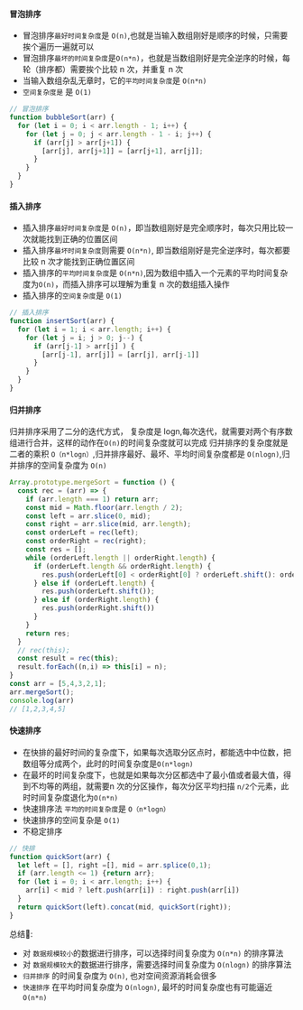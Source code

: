 #### 冒泡排序

* 冒泡排序`最好时间复杂度`是 `O(n)`,也就是当输入数组刚好是顺序的时候，只需要挨个遍历一遍就可以
* 冒泡排序`最坏的时间复杂度`是`O(n*n)`，也就是当数组刚好是完全逆序的时候，每轮（排序都）需要挨个比较 n 次，并重复 n 次
* 当输入数组杂乱无章时，它的`平均时间复杂度`是 `O(n*n)`
* `空间复杂度是` 是 `O(1)`
```js
// 冒泡排序
function bubbleSort(arr) {
  for (let i = 0; i < arr.length - 1; i++) {
    for (let j = 0; j < arr.length - 1 - i; j++) {
      if (arr[j] > arr[j+1]) {
        [arr[j], arr[j+1]] = [arr[j+1], arr[j]];
      }
    }
  }
}
```
#### 插入排序

* 插入排序`最好时间复杂度`是 `O(n)`，即当数组刚好是完全顺序时，每次只用比较一次就能找到正确的位置区间
* 插入排序`最坏时间复杂度`则需要 `O(n*n)`, 即当数组刚好是完全逆序时，每次都要比较 n 次才能找到正确位置区间
* 插入排序的`平均时间复杂度`是 `O(n*n)`,因为数组中插入一个元素的平均时间复杂度为`O(n)`，而插入排序可以理解为重复 n 次的数组插入操作
* 插入排序的`空间复杂度`是 `O(1)`

```js
// 插入排序
function insertSort(arr) {
  for (let i = 1; i < arr.length; i++) {
    for (let j = i; j > 0; j--) {
      if (arr[j-1] > arr[j] ) {
        [arr[j-1], arr[j]] = [arr[j], arr[j-1]]
      }
    }
  }
}
```
#### 归并排序

归并排序采用了二分的迭代方式， 复杂度是 logn,每次迭代，就需要对两个有序数组进行合并，这样的动作在`O(n)`的时间复杂度就可以完成
归并排序的复杂度就是二者的乘积 `O（n*logn）`,归并排序最好、最坏、平均时间复杂度都是 `O(nlogn)`,归并排序的空间复杂度为 `O(n)`

```js
Array.prototype.mergeSort = function () {
  const rec = (arr) => {
    if (arr.length === 1) return arr;
    const mid = Math.floor(arr.length / 2);
    const left = arr.slice(0, mid);
    const right = arr.slice(mid, arr.length);
    const orderLeft = rec(left);
    const orderRight = rec(right);
    const res = [];
    while (orderLeft.length || orderRight.length) {
      if (orderLeft.length && orderRight.length) {
        res.push(orderLeft[0] < orderRight[0] ? orderLeft.shift(): orderRight.shift())
      } else if (orderLeft.length) {
        res.push(orderLeft.shift());
      } else if (orderRight.length) {
        res.push(orderRight.shift())
      }
    }
    return res;
  }
  // rec(this);
  const result = rec(this);
  result.forEach((n,i) => this[i] = n);
}
const arr = [5,4,3,2,1];
arr.mergeSort();
console.log(arr)
// [1,2,3,4,5]
```

#### 快速排序

* 在快排的最好时间的复杂度下，如果每次选取分区点时，都能选中中位数，把数组等分成两个，此时的时间复杂度是`O(n*logn)`
* 在最坏的时间复杂度下，也就是如果每次分区都选中了最小值或者最大值，得到不均等的两组，就需要n 次的分区操作，每次分区平均扫描 `n/2`个元素，此时时间复杂度退化为`O(n*n)`
* 快速排序法 `平均的时间复杂度`是 `O（n*logn）`
* 快速排序的空间复杂是 `O(1)`
* 不稳定排序

```js
// 快排
function quickSort(arr) {
  let left = [], right =[], mid = arr.splice(0,1);
  if (arr.length <= 1) {return arr};
  for (let i = 0; i < arr.length; i++) {
    arr[i] < mid ? left.push(arr[i]) : right.push(arr[i])
  }
  return quickSort(left).concat(mid, quickSort(right));
}
```
总结:
* 对 `数据规模较小`的数据进行排序，可以选择时间复杂度为 `O(n*n)` 的排序算法
* 对 `数据规模较大`的数据进行排序，需要选择时间复杂度为 `O(nlogn)` 的排序算法
* `归并排序` 的时间复杂度为 `O(n)`, 也对空间资源消耗会很多
* `快速排序` 在平均时间复杂度为 `O(nlogn)`, 最坏的时间复杂度也有可能逼近 `O(n*n)`


